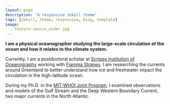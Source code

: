 ```yaml
---
layout: page
description: "A responsive Jekyll theme"
tags: [Jekyll, theme, responsive, blog, template]
image: 
    feature:seaice_wider.jpg
---
```


**I am a physical oceanographer studying the large-scale circulation of the ocean and how it relates to the climate system.**



Currently, I am a postdoctoral scholar at [Scripps Institution of Oceanography](https://scripps.ucsd.edu/) working with [Fiamma Straneo](https://twitter.com/fstraneo). I am researching the currents around Greenland to better understand how ice and freshwater impact the circulation in the high-latitude ocean. 



During my Ph.D. in the [MIT-WHOI Joint Program](https://mit.whoi.edu/), I examined observations and models of the Gulf Stream and the Deep Western Boundary Current, two major currents in the North Atlantic.
